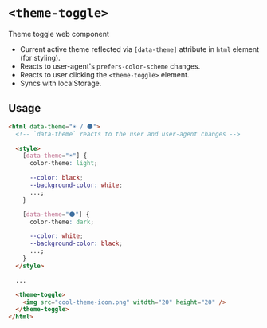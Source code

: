# `<theme-toggle>`

Theme toggle web component

- Current active theme reflected via `[data-theme]` attribute in `html` element (for styling).
- Reacts to user-agent's `prefers-color-scheme` changes.
- Reacts to user clicking the `<theme-toggle>` element.
- Syncs with localStorage.

## Usage

```html
<html data-theme="☀️ / 🌑">
  <!-- `data-theme` reacts to the user and user-agent changes -->

  <style>
    [data-theme="☀️"] {
      color-theme: light;

      --color: black;
      --background-color: white;
      ...;
    }

    [data-theme="🌑"] {
      color-theme: dark;

      --color: white;
      --background-color: black;
      ...;
    }
  </style>

  ...

  <theme-toggle>
    <img src="cool-theme-icon.png" witdth="20" height="20" />
  </theme-toggle>
</html>
```
